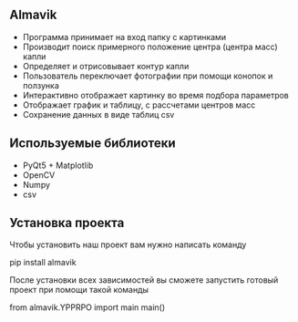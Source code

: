 ## Almavik

- Программа принимает на вход папку с картинками
- Производит поиск примерного положение центра (центра масс) капли
- Определяет и отрисовывает контур капли
- Пользователь переключает фотографии при помощи конопок и ползунка
- Интерактивно отображает картинку во время подбора параметров
- Отображает график и таблицу, с рассчетами центров масс 
- Сохранение данных в виде таблиц csv

## Используемые библиотеки

- PyQt5 + Matplotlib 
- OpenCV
- Numpy
- csv

## Установка проекта
Чтобы установить наш проект вам нужно написать команду

pip install almavik

После установки всех зависимостей вы сможете запустить готовый проект при помощи такой команды

from almavik.YPPRPO import main
main()
